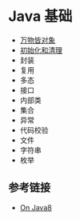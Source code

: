 # Java 基础


- [万物皆对象](https://github.com/ceezyyy/backend-notes/blob/master/Java/basic/oop.md)
- [初始化和清理](https://github.com/ceezyyy/backend-notes/blob/master/Java/basic/constructor.md)
- 封装
- 复用
- 多态
- 接口
- 内部类
- 集合
- 异常
- 代码校验
- 文件
- 字符串
- 枚举

## 参考链接

- [On Java8](https://lingcoder.github.io/OnJava8/#/book/00-Introduction)